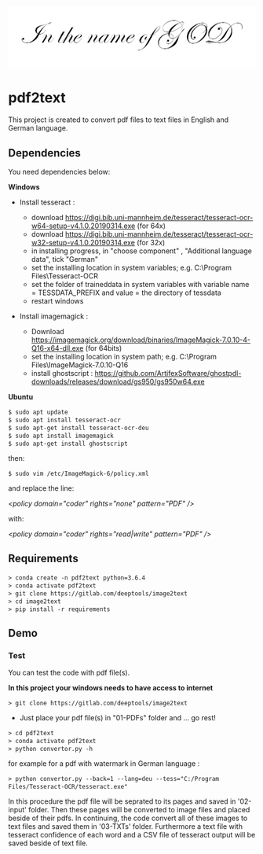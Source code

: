 <p align="center">
  <img src="/pics/GOD.PNG">
</p>

# pdf2text

This project is created to convert pdf files to text files in English and German language.

## Dependencies

You need dependencies below:

**Windows**

- Install tesseract :
    - download https://digi.bib.uni-mannheim.de/tesseract/tesseract-ocr-w64-setup-v4.1.0.20190314.exe (for 64x)
    - download https://digi.bib.uni-mannheim.de/tesseract/tesseract-ocr-w32-setup-v4.1.0.20190314.exe (for 32x)
	- in installing progress, in "choose component" , "Additional language data", tick "German"
	- set the installing location in system variables; e.g. C:\Program Files\Tesseract-OCR
	- set the folder of traineddata in system variables with variable name = TESSDATA_PREFIX and value = the directory of tessdata
	- restart windows


- Install imagemagick :
	- Download https://imagemagick.org/download/binaries/ImageMagick-7.0.10-4-Q16-x64-dll.exe (for 64bits)
	- set the installing location in system path; e.g. C:\Program Files\ImageMagick-7.0.10-Q16
	- install ghostscript : https://github.com/ArtifexSoftware/ghostpdl-downloads/releases/download/gs950/gs950w64.exe


**Ubuntu**

```
$ sudo apt update
$ sudo apt install tesseract-ocr
$ sudo apt-get install tesseract-ocr-deu
$ sudo apt install imagemagick
$ sudo apt-get install ghostscript
```

then:

```
$ sudo vim /etc/ImageMagick-6/policy.xml
```
and replace the line:  
  
*\<policy domain="coder" rights="none" pattern="PDF" />*  
  
with:  
  
*\<policy domain="coder" rights="read|write" pattern="PDF" />*



## Requirements

```
> conda create -n pdf2text python=3.6.4
> conda activate pdf2text
> git clone https://gitlab.com/deeptools/image2text
> cd image2text
> pip install -r requirements
```

## Demo

### Test

You can test the code with pdf file(s).

**In this project your windows needs to have access to internet**
```
> git clone https://gitlab.com/deeptools/image2text
```

- Just place your pdf file(s) in "01-PDFs" folder and ... go rest!

```
> cd pdf2text
> conda activate pdf2text
> python convertor.py -h
```

for example for a pdf with watermark in German language :
``` 
> python convertor.py --back=1 --lang=deu --tess="C:/Program Files/Tesseract-OCR/tesseract.exe"
```

In this procedure the pdf file will be seprated to its pages and saved in '02-input' folder. Then these pages will be converted to image files and placed beside of their pdfs. In continuing, the code convert all of these images to text files and saved them in '03-TXTs' folder. Furthermore a text file with tesseract confidence of each word and a CSV file of tesseract output will be saved beside of text file.


